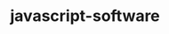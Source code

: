 # javascript-software


<!-- https://code.visualstudio.com/shortcuts/keyboard-shortcuts-windows.pdf -->